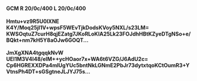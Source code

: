 #### GCM R 20/0c/400 L 20/0c/400
**Hmtu+vz9R5U0IXNE**<br/>**K4Y/Moq25jI1V+wpsF5WEvTjkDodsKVoy5NXL/s23LM=**<br/>**KWSOqtuZ7curH8qjEZatg7JKoRLoKlA25Lk23FOJdhHBtKZyeDTgNSo+e/BQkt+nm7kH5Y8aOJw6GOQT...**<br/><br/>
**JmXgXNA4tgqqkNvW**<br/>**UEI1M3V4I48/eIM++ycHOaor7x+WA6t6VZG/J6AdU2c=**<br/>**Cp6HGREXXDPa4mlUgYUc5bntNkLGNmE2PbJr73dytxtqoKCtOumR3+YVtnsPh4DT+sGSgtneJLJYJ75s...**